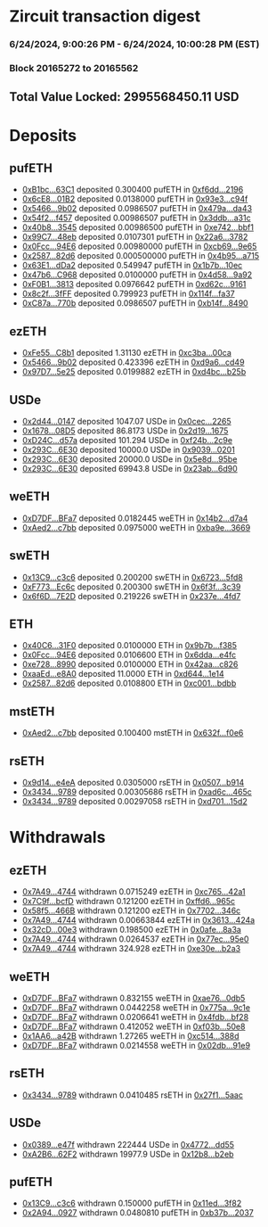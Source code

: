 # Zircuit transaction digest
### 6/24/2024, 9:00:26 PM - 6/24/2024, 10:00:28 PM (EST)
### Block 20165272 to 20165562

## Total Value Locked: 2995568450.11 USD

# Deposits
## pufETH
- [0xB1bc...63C1](https://etherscan.io/address/0xB1bc6b7Ef53b91b388A824365cCb71162c8b63C1) deposited 0.300400 pufETH in [0xf6dd...2196](https://etherscan.io/tx/0xB1bc6b7Ef53b91b388A824365cCb71162c8b63C1)
- [0x6cE8...01B2](https://etherscan.io/address/0x6cE840BD4E03c79d077E372dE93378590ae001B2) deposited 0.0138000 pufETH in [0x93e3...c94f](https://etherscan.io/tx/0x6cE840BD4E03c79d077E372dE93378590ae001B2)
- [0x5466...9b02](https://etherscan.io/address/0x54669f925d0232C35f6293817B1E9bE46ddF9b02) deposited 0.0986507 pufETH in [0x479a...da43](https://etherscan.io/tx/0x54669f925d0232C35f6293817B1E9bE46ddF9b02)
- [0x54f2...f457](https://etherscan.io/address/0x54f29072b0956d7d176fbBe04e0F4e5268d3f457) deposited 0.00986507 pufETH in [0x3ddb...a31c](https://etherscan.io/tx/0x54f29072b0956d7d176fbBe04e0F4e5268d3f457)
- [0x40b8...3545](https://etherscan.io/address/0x40b8827360288C6eD60DA3592FF78A00A11E3545) deposited 0.00986500 pufETH in [0xe742...bbf1](https://etherscan.io/tx/0x40b8827360288C6eD60DA3592FF78A00A11E3545)
- [0x99C7...48eb](https://etherscan.io/address/0x99C7454EdF9551735A6281aC8990F8503DB448eb) deposited 0.0107301 pufETH in [0x22a6...3782](https://etherscan.io/tx/0x99C7454EdF9551735A6281aC8990F8503DB448eb)
- [0x0Fcc...94E6](https://etherscan.io/address/0x0FccE9639943DF45443D5cD38b73125C515694E6) deposited 0.00980000 pufETH in [0xcb69...9e65](https://etherscan.io/tx/0x0FccE9639943DF45443D5cD38b73125C515694E6)
- [0x2587...82d6](https://etherscan.io/address/0x2587Fd23B80Eb3E98C4d7BF22A7BFD97b2A682d6) deposited 0.000500000 pufETH in [0x4b95...a715](https://etherscan.io/tx/0x2587Fd23B80Eb3E98C4d7BF22A7BFD97b2A682d6)
- [0x63E1...dDa2](https://etherscan.io/address/0x63E11FeBA8406F1E88eE954DB916bD3861eadDa2) deposited 0.549947 pufETH in [0x1b7b...10ec](https://etherscan.io/tx/0x63E11FeBA8406F1E88eE954DB916bD3861eadDa2)
- [0x47b6...C968](https://etherscan.io/address/0x47b6Ef6E5Ae757e8a0A34006883a1c23F111C968) deposited 0.0100000 pufETH in [0x4d58...9a92](https://etherscan.io/tx/0x47b6Ef6E5Ae757e8a0A34006883a1c23F111C968)
- [0xF0B1...3813](https://etherscan.io/address/0xF0B1844670Be1dDc2f39B771CAF6ADD8702b3813) deposited 0.0976642 pufETH in [0xd62c...9161](https://etherscan.io/tx/0xF0B1844670Be1dDc2f39B771CAF6ADD8702b3813)
- [0x8c2f...3fFF](https://etherscan.io/address/0x8c2f4F24346E633e82bC6eC87a6eB6D664203fFF) deposited 0.799923 pufETH in [0x114f...fa37](https://etherscan.io/tx/0x8c2f4F24346E633e82bC6eC87a6eB6D664203fFF)
- [0xC87a...770b](https://etherscan.io/address/0xC87a70528291C30da2b997feffEd24d571cB770b) deposited 0.0986507 pufETH in [0xb14f...8490](https://etherscan.io/tx/0xC87a70528291C30da2b997feffEd24d571cB770b)
## ezETH
- [0xFe55...C8b1](https://etherscan.io/address/0xFe55ec2FF8cCaFa7aa8cADeA405C24041377C8b1) deposited 1.31130 ezETH in [0xc3ba...00ca](https://etherscan.io/tx/0xFe55ec2FF8cCaFa7aa8cADeA405C24041377C8b1)
- [0x5466...9b02](https://etherscan.io/address/0x54669f925d0232C35f6293817B1E9bE46ddF9b02) deposited 0.423396 ezETH in [0xd9a6...cd49](https://etherscan.io/tx/0x54669f925d0232C35f6293817B1E9bE46ddF9b02)
- [0x97D7...5e25](https://etherscan.io/address/0x97D7846316efe4581a5A1ef3DE3E88814ba75e25) deposited 0.0199882 ezETH in [0xd4bc...b25b](https://etherscan.io/tx/0x97D7846316efe4581a5A1ef3DE3E88814ba75e25)
## USDe
- [0x2d44...0147](https://etherscan.io/address/0x2d44d5C6e24440239353Eb19F4b6b2C669Db0147) deposited 1047.07 USDe in [0x0cec...2265](https://etherscan.io/tx/0x2d44d5C6e24440239353Eb19F4b6b2C669Db0147)
- [0x1678...08D5](https://etherscan.io/address/0x16787DA38cB083644d63c99d06ce7e68818708D5) deposited 86.8173 USDe in [0x2d19...1675](https://etherscan.io/tx/0x16787DA38cB083644d63c99d06ce7e68818708D5)
- [0xD24C...d57a](https://etherscan.io/address/0xD24Cfe2d0fa81369ca6291c28ac5426e16B6d57a) deposited 101.294 USDe in [0xf24b...2c9e](https://etherscan.io/tx/0xD24Cfe2d0fa81369ca6291c28ac5426e16B6d57a)
- [0x293C...6E30](https://etherscan.io/address/0x293C6937D8D82e05B01335F7B33FBA0c8e256E30) deposited 10000.0 USDe in [0x9039...0201](https://etherscan.io/tx/0x293C6937D8D82e05B01335F7B33FBA0c8e256E30)
- [0x293C...6E30](https://etherscan.io/address/0x293C6937D8D82e05B01335F7B33FBA0c8e256E30) deposited 20000.0 USDe in [0x5e8d...95be](https://etherscan.io/tx/0x293C6937D8D82e05B01335F7B33FBA0c8e256E30)
- [0x293C...6E30](https://etherscan.io/address/0x293C6937D8D82e05B01335F7B33FBA0c8e256E30) deposited 69943.8 USDe in [0x23ab...6d90](https://etherscan.io/tx/0x293C6937D8D82e05B01335F7B33FBA0c8e256E30)
## weETH
- [0xD7DF...BFa7](https://etherscan.io/address/0xD7DF7E085214743530afF339aFC420c7c720BFa7) deposited 0.0182445 weETH in [0x14b2...d7a4](https://etherscan.io/tx/0xD7DF7E085214743530afF339aFC420c7c720BFa7)
- [0xAed2...c7bb](https://etherscan.io/address/0xAed22DF8A6285fcae768AbA005Fd2FfeB208c7bb) deposited 0.0975000 weETH in [0xba9e...3669](https://etherscan.io/tx/0xAed22DF8A6285fcae768AbA005Fd2FfeB208c7bb)
## swETH
- [0x13C9...c3c6](https://etherscan.io/address/0x13C9A6EFc6ef52af414cD3b53F0528F17322c3c6) deposited 0.200200 swETH in [0x6723...5fd8](https://etherscan.io/tx/0x13C9A6EFc6ef52af414cD3b53F0528F17322c3c6)
- [0xF773...Ec6c](https://etherscan.io/address/0xF77361b18332312634001ed34b5568755855Ec6c) deposited 0.200300 swETH in [0x6f3f...3c39](https://etherscan.io/tx/0xF77361b18332312634001ed34b5568755855Ec6c)
- [0x6f6D...7E2D](https://etherscan.io/address/0x6f6D8d23Cc3efBffc0F1d62b0A8a5EA71B937E2D) deposited 0.219226 swETH in [0x237e...4fd7](https://etherscan.io/tx/0x6f6D8d23Cc3efBffc0F1d62b0A8a5EA71B937E2D)
## ETH
- [0x40C6...31F0](https://etherscan.io/address/0x40C612ADE08eF81b0B2dc7235c031197CE8E31F0) deposited 0.0100000 ETH in [0x9b7b...f385](https://etherscan.io/tx/0x40C612ADE08eF81b0B2dc7235c031197CE8E31F0)
- [0x0Fcc...94E6](https://etherscan.io/address/0x0FccE9639943DF45443D5cD38b73125C515694E6) deposited 0.0106600 ETH in [0x6dda...e4fc](https://etherscan.io/tx/0x0FccE9639943DF45443D5cD38b73125C515694E6)
- [0xe728...8990](https://etherscan.io/address/0xe7286c36aD5752426BB0Dc2eD706EffBA7FB8990) deposited 0.0100000 ETH in [0x42aa...c826](https://etherscan.io/tx/0xe7286c36aD5752426BB0Dc2eD706EffBA7FB8990)
- [0xaaEd...e8A0](https://etherscan.io/address/0xaaEd68a3875F6BDbD44f70418dd16082870De8A0) deposited 11.0000 ETH in [0xd644...1e14](https://etherscan.io/tx/0xaaEd68a3875F6BDbD44f70418dd16082870De8A0)
- [0x2587...82d6](https://etherscan.io/address/0x2587Fd23B80Eb3E98C4d7BF22A7BFD97b2A682d6) deposited 0.0108800 ETH in [0xc001...bdbb](https://etherscan.io/tx/0x2587Fd23B80Eb3E98C4d7BF22A7BFD97b2A682d6)
## mstETH
- [0xAed2...c7bb](https://etherscan.io/address/0xAed22DF8A6285fcae768AbA005Fd2FfeB208c7bb) deposited 0.100400 mstETH in [0x632f...f0e6](https://etherscan.io/tx/0xAed22DF8A6285fcae768AbA005Fd2FfeB208c7bb)
## rsETH
- [0x9d14...e4eA](https://etherscan.io/address/0x9d14928f9C58cD37ea859edcFb55e0775CaAe4eA) deposited 0.0305000 rsETH in [0x0507...b914](https://etherscan.io/tx/0x9d14928f9C58cD37ea859edcFb55e0775CaAe4eA)
- [0x3434...9789](https://etherscan.io/address/0x34349c5569e7B846c3558961552D2202760A9789) deposited 0.00305686 rsETH in [0xad6c...465c](https://etherscan.io/tx/0x34349c5569e7B846c3558961552D2202760A9789)
- [0x3434...9789](https://etherscan.io/address/0x34349c5569e7B846c3558961552D2202760A9789) deposited 0.00297058 rsETH in [0xd701...15d2](https://etherscan.io/tx/0x34349c5569e7B846c3558961552D2202760A9789)
# Withdrawals
## ezETH
- [0x7A49...4744](https://etherscan.io/address/0x7A493Be5c2ce014cD049Bf178a1ac0Db1B434744) withdrawn 0.0715249 ezETH in [0xc765...42a1](https://etherscan.io/tx/0x7A493Be5c2ce014cD049Bf178a1ac0Db1B434744)
- [0x7C9f...bcfD](https://etherscan.io/address/0x7C9f537999E5F2A94F8998cCFB282f32Bf0bbcfD) withdrawn 0.121200 ezETH in [0xffd6...965c](https://etherscan.io/tx/0x7C9f537999E5F2A94F8998cCFB282f32Bf0bbcfD)
- [0x58f5...466B](https://etherscan.io/address/0x58f5c1f153338A46FC35c918B89b19b6Fc61466B) withdrawn 0.121200 ezETH in [0x7702...346c](https://etherscan.io/tx/0x58f5c1f153338A46FC35c918B89b19b6Fc61466B)
- [0x7A49...4744](https://etherscan.io/address/0x7A493Be5c2ce014cD049Bf178a1ac0Db1B434744) withdrawn 0.00663844 ezETH in [0x3613...424a](https://etherscan.io/tx/0x7A493Be5c2ce014cD049Bf178a1ac0Db1B434744)
- [0x32cD...00e3](https://etherscan.io/address/0x32cD7d4825c841Fc828fAf0Cdee36C07C81400e3) withdrawn 0.198500 ezETH in [0x0afe...8a3a](https://etherscan.io/tx/0x32cD7d4825c841Fc828fAf0Cdee36C07C81400e3)
- [0x7A49...4744](https://etherscan.io/address/0x7A493Be5c2ce014cD049Bf178a1ac0Db1B434744) withdrawn 0.0264537 ezETH in [0x77ec...95e0](https://etherscan.io/tx/0x7A493Be5c2ce014cD049Bf178a1ac0Db1B434744)
- [0x7A49...4744](https://etherscan.io/address/0x7A493Be5c2ce014cD049Bf178a1ac0Db1B434744) withdrawn 324.928 ezETH in [0xe30e...b2a3](https://etherscan.io/tx/0x7A493Be5c2ce014cD049Bf178a1ac0Db1B434744)
## weETH
- [0xD7DF...BFa7](https://etherscan.io/address/0xD7DF7E085214743530afF339aFC420c7c720BFa7) withdrawn 0.832155 weETH in [0xae76...0db5](https://etherscan.io/tx/0xD7DF7E085214743530afF339aFC420c7c720BFa7)
- [0xD7DF...BFa7](https://etherscan.io/address/0xD7DF7E085214743530afF339aFC420c7c720BFa7) withdrawn 0.0442258 weETH in [0x775a...9c1e](https://etherscan.io/tx/0xD7DF7E085214743530afF339aFC420c7c720BFa7)
- [0xD7DF...BFa7](https://etherscan.io/address/0xD7DF7E085214743530afF339aFC420c7c720BFa7) withdrawn 0.0206641 weETH in [0x4fdb...bf28](https://etherscan.io/tx/0xD7DF7E085214743530afF339aFC420c7c720BFa7)
- [0xD7DF...BFa7](https://etherscan.io/address/0xD7DF7E085214743530afF339aFC420c7c720BFa7) withdrawn 0.412052 weETH in [0xf03b...50e8](https://etherscan.io/tx/0xD7DF7E085214743530afF339aFC420c7c720BFa7)
- [0x1AA6...a42B](https://etherscan.io/address/0x1AA638F0f6ad71AF9BDE87629F5de63b3C8Ea42B) withdrawn 1.27265 weETH in [0xc514...388d](https://etherscan.io/tx/0x1AA638F0f6ad71AF9BDE87629F5de63b3C8Ea42B)
- [0xD7DF...BFa7](https://etherscan.io/address/0xD7DF7E085214743530afF339aFC420c7c720BFa7) withdrawn 0.0214558 weETH in [0x02db...91e9](https://etherscan.io/tx/0xD7DF7E085214743530afF339aFC420c7c720BFa7)
## rsETH
- [0x3434...9789](https://etherscan.io/address/0x34349c5569e7B846c3558961552D2202760A9789) withdrawn 0.0410485 rsETH in [0x27f1...5aac](https://etherscan.io/tx/0x34349c5569e7B846c3558961552D2202760A9789)
## USDe
- [0x0389...e47f](https://etherscan.io/address/0x0389CC459F8397f8eEad98E614c4747e383Ce47f) withdrawn 222444 USDe in [0x4772...dd55](https://etherscan.io/tx/0x0389CC459F8397f8eEad98E614c4747e383Ce47f)
- [0xA2B6...62F2](https://etherscan.io/address/0xA2B669FE626B5C2ABaf84d2D6Bb309360Ef262F2) withdrawn 19977.9 USDe in [0x12b8...b2eb](https://etherscan.io/tx/0xA2B669FE626B5C2ABaf84d2D6Bb309360Ef262F2)
## pufETH
- [0x13C9...c3c6](https://etherscan.io/address/0x13C9A6EFc6ef52af414cD3b53F0528F17322c3c6) withdrawn 0.150000 pufETH in [0x11ed...3f82](https://etherscan.io/tx/0x13C9A6EFc6ef52af414cD3b53F0528F17322c3c6)
- [0x2A94...0927](https://etherscan.io/address/0x2A94aae6749cB5B8010a746c7F4f5790cEC10927) withdrawn 0.0480810 pufETH in [0xb37b...2037](https://etherscan.io/tx/0x2A94aae6749cB5B8010a746c7F4f5790cEC10927)
